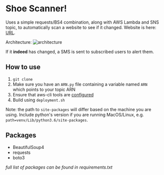 # Shoe Scanner!

Uses a simple requests/BS4 combination, along with AWS Lambda and SNS topic, to automatically scan a website to see if it changed. Website is here: [URL](https://eflash-sg.doverstreetmarket.com/password).

Architecture:
![architecture](https://s3-ap-southeast-1.amazonaws.com/tobiasleong/lambda_architecture.PNG)

If it **indeed** has changed, a SMS is sent to subscribed users to alert them.

## How to use
1. `git clone` 
2. Make sure you have an `ARN.py` file containing a variable named `ARN` which points to your topic ARN
3. Ensure that aws-cli tools are [configured](https://docs.aws.amazon.com/cli/latest/userguide/cli-chap-getting-started.html)
4. Build using `deployment.sh`

Note: the path to `site-packages` will differ based on the machine you are using. Include python's version if you are running MacOS/Linux, e.g. `path=venv/Lib/python3.6/site-packages`.

## Packages
- BeautifulSoup4
- requests
- boto3

*full list of packages can be found in requirements.txt*
